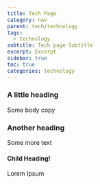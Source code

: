 ```yaml
---
title: Tech Page
category: nav
parent: tech/technology
tags:
  - technology
subtitle: Tech page Subtitle
excerpt: Excerpt
sidebar: true
toc: true
categories: technology
---
```


### A little heading

Some body copy

### Another heading

Some more text

#### Child Heading!

Lorem Ipsum
